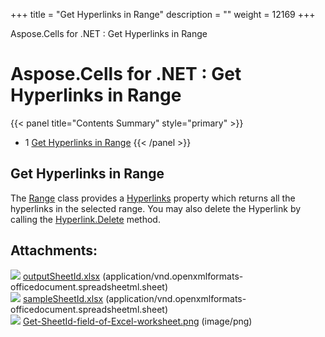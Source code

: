 +++
title = "Get Hyperlinks in Range" 
description = "" 
weight = 12169 
+++

Aspose.Cells for .NET : Get Hyperlinks in Range  

# Aspose.Cells for .NET : Get Hyperlinks in Range


{{< panel title="Contents Summary" style="primary" >}}
*   1 [Get Hyperlinks in Range](#GetHyperlinksinRange-GetHyperlinksinRange)
{{< /panel >}}
 

## Get Hyperlinks in Range

The [Range](https://apireference.aspose.com/net/cells/aspose.cells/range) class provides a [Hyperlinks](https://apireference.aspose.com/net/cells/aspose.cells/range/properties/hyperlinks) property which returns all the hyperlinks in the selected range. You may also delete the Hyperlink by calling the [Hyperlink.Delete](https://apireference.aspose.com/net/cells/aspose.cells/hyperlink/methods/delete) method.

## Attachments:

![](https://docs2.aspose.com/cells/net/images/icons/bullet_blue.gif) [outputSheetId.xlsx](https://docs2.aspose.com/cells/net/attachments/82936022/83166173.xlsx) (application/vnd.openxmlformats-officedocument.spreadsheetml.sheet)  
![](https://docs2.aspose.com/cells/net/images/icons/bullet_blue.gif) [sampleSheetId.xlsx](https://docs2.aspose.com/cells/net/attachments/82936022/83166174.xlsx) (application/vnd.openxmlformats-officedocument.spreadsheetml.sheet)  
![](https://docs2.aspose.com/cells/net/images/icons/bullet_blue.gif) [Get-SheetId-field-of-Excel-worksheet.png](https://docs2.aspose.com/cells/net/attachments/82936022/83166175.png) (image/png)  

